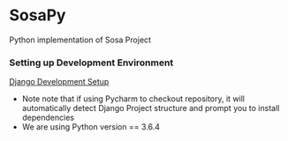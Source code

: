 # SosaPy
Python implementation of Sosa Project

### Setting up Development Environment
[Django Development Setup](https://developer.mozilla.org/en-US/docs/Learn/Server-side/Django/development_environment)
- Note note that if using Pycharm to checkout repository, it will automatically detect Django Project structure and 
prompt you to install dependencies
- We are using Python version == 3.6.4
